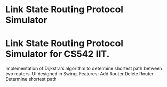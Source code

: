 # Link State Routing Protocol Simulator 
# Link State Routing Protocol Simulator for CS542 IIT.
Implementation of Dijkstra's algorithm to determine shortest path between two routers.
UI designed in Swing.
Features:
Add Router
Delete Router
Determine shortest path
